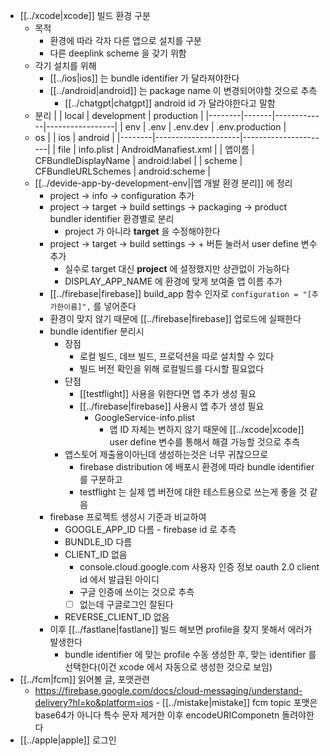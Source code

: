 - [[../xcode|xcode]] 빌드 환경 구분
  - 목적
    - 환경에 따라 각자 다른 앱으로 설치를 구분
    - 다른 deeplink scheme 을 갖기 위함
  - 각기 설치를 위해
    - [[../ios|ios]] 는 bundle identifier 가 달라져야한다
    - [[../android|android]] 는 package name 이 변경되어야할 것으로 추측
      - [[../chatgpt|chatgpt]] android id 가 달라야한다고 말함
  - 분리
    |        | local | development | production      |
    |--------|-------|-------------|-----------------|
    | env    | .env  | .env.dev    | .env.production |
  - os
    |        | ios                 | android              |
    |--------|---------------------|----------------------|
    | file   | info.plist          | AndroidManafiest.xml |
    | 앱이름 | CFBundleDisplayName | android:label        |
    | scheme | CFBundleURLSchemes  | android:scheme       |
  - [[../devide-app-by-development-env||앱 개발 환경 분리]] 에 정리
    - project -> info -> configuration 추가
    - project -> target -> build settings -> packaging -> product bundler identifier 환경별로 분리
      - project 가 아니라 **target** 을 수정해야한다
    - project -> target -> build settings -> + 버튼 눌러서 user define 변수 추가
      - 실수로 target 대신 **project** 에 설정했지만 상관없이 가능하다
      - DISPLAY_APP_NAME 에 환경에 맞게 보여줄 앱 이름 추가
    - [[../firebase|firebase]] build_app 함수 인자로 `configuration = "[추가한이름]",` 를 넣어준다
    - 환경이 맞지 않기 때문에 [[../firebase|firebase]] 업로드에 실패한다
    - bundle identifier 분리시
      - 장점
        - 로컬 빌드, 데브 빌드, 프로덕션을 따로 설치할 수 있다
        - 빌드 버전  확인을 위해 로컬빌드를 다시할 필요없다
      - 단점
        - [[testflight]] 사용을 위한다면 앱 추가 생성 필요
        - [[../firebase|firebase]] 사용시 앱 추가 생성 필요
          - GoogleService-info.plist
            - 앱 ID 자체는 변하지 않기 때문에 [[../xcode|xcode]] user define 변수를 통해서 해결 가능할 것으로 추측
      - 앱스토어 제출용이아닌데 생성하는것은 너무 귀찮으므로
        - firebase distribution 에 배포시 환경에 따라  bundle identifier 를 구분하고
        - testflight 는 실제 앱 버전에 대한 테스트용으로 쓰는게 좋을 것 같음
    - firebase 프로젝트 생성시 기준과 비교하여
      - GOOGLE_APP_ID 다름 - firebase id 로 추측
      - BUNDLE_ID 다름
      - CLIENT_ID 없음
        - console.cloud.google.com 사용자 인증 정보 oauth 2.0 client id 에서 발급된 아이디
        - 구글 인증에 쓰이는 것으로 추측
        - [ ] 없는데 구글로그인 잘된다
      - REVERSE_CLIENT_ID 없음
    - 이후 [[../fastlane|fastlane]] 빌드 해보면 profile을 찾지 못해서 에러가 발생한다
      - bundle identifier 에 맞는 profile 수동 생성한 후, 맞는 identifier 를 선택한다(이건 xcode 에서 자동으로 생성한 것으로 보임)
- [[../fcm|fcm]] 읽어볼 글,  포맷관련
  + https://firebase.google.com/docs/cloud-messaging/understand-delivery?hl=ko&platform=ios - [[../mistake|mistake]] fcm topic 포맷은 base64가 아니다 특수 문자 제거한 이후 encodeURIComponetn 돌려야한다
- [[../apple|apple]] 로그인

